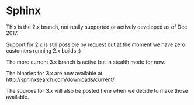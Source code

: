 # Sphinx

This is the 2.x branch, not really supported or actively developed as of Dec 2017.

Support for 2.x is still possible by request but at the moment we have zero customers running 2.x builds :)

The more current 3.x branch is active but in stealth mode for now.

The binaries for 3.x are now available at http://sphinxsearch.com/downloads/current/

The sources for 3.x will also be posted here when we decide to make those available.
